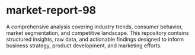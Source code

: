 # market-report-98
A comprehensive analysis covering industry trends, consumer behavior, market segmentation, and competitive landscape. This repository contains structured insights, raw data, and actionable findings designed to inform business strategy, product development, and marketing efforts.  
